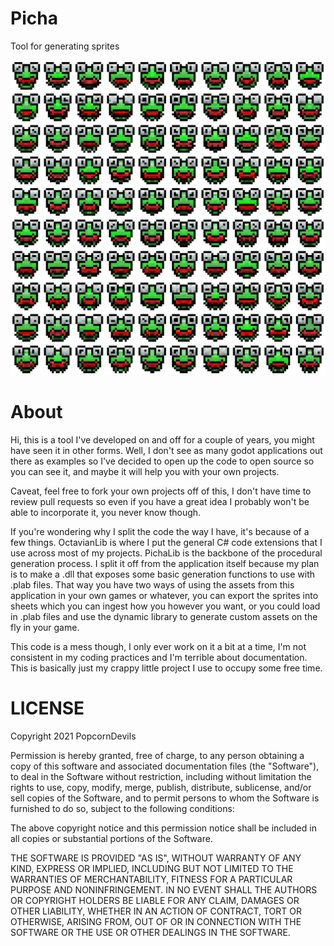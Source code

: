 # Picha
Tool for generating sprites  

![Look at those frogs.](/_imgs/Riblet_example.png?raw=true "Lotta Riblets")

# About
Hi, this is a tool I've developed on and off for a couple of years, you might have seen it in other forms.  Well, I don't see as many godot applications out there as examples so I've decided to open up the code to open source so you can see it, and maybe it will help you with your own projects.  
  
Caveat, feel free to fork your own projects off of this, I don't have time to review pull requests so even if you have a great idea I probably won't be able to incorporate it, you never know though.

If you're wondering why I split the code the way I have, it's because of a few things.  OctavianLib is where I put the general C# code extensions that I use across most of my projects.  PichaLib is the backbone of the procedural generation process.  I split it off from the application itself because my plan is to make a .dll that exposes some basic generation functions to use with .plab files.  That way you have two ways of using the assets from this application in your own games or whatever, you can export the sprites into sheets which you can ingest how you however you want, or you could load in .plab files and use the dynamic library to generate custom assets on the fly in your game.

This code is a mess though, I only ever work on it a bit at a time, I'm not consistent in my coding practices and I'm terrible about documentation.  This is basically just my crappy little project I use to occupy some free time.

# LICENSE
Copyright 2021 PopcornDevils

Permission is hereby granted, free of charge, to any person obtaining a copy of this software and associated documentation files (the "Software"), to deal in the Software without restriction, including without limitation the rights to use, copy, modify, merge, publish, distribute, sublicense, and/or sell copies of the Software, and to permit persons to whom the Software is furnished to do so, subject to the following conditions:

The above copyright notice and this permission notice shall be included in all copies or substantial portions of the Software.

THE SOFTWARE IS PROVIDED "AS IS", WITHOUT WARRANTY OF ANY KIND, EXPRESS OR IMPLIED, INCLUDING BUT NOT LIMITED TO THE WARRANTIES OF MERCHANTABILITY, FITNESS FOR A PARTICULAR PURPOSE AND NONINFRINGEMENT. IN NO EVENT SHALL THE AUTHORS OR COPYRIGHT HOLDERS BE LIABLE FOR ANY CLAIM, DAMAGES OR OTHER LIABILITY, WHETHER IN AN ACTION OF CONTRACT, TORT OR OTHERWISE, ARISING FROM, OUT OF OR IN CONNECTION WITH THE SOFTWARE OR THE USE OR OTHER DEALINGS IN THE SOFTWARE.
